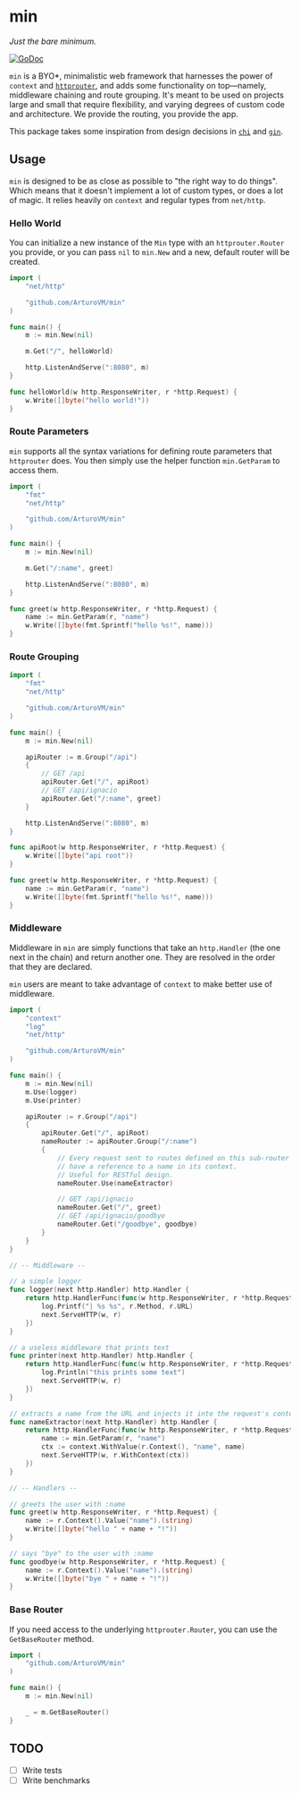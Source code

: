 # min

_Just the bare minimum._

[![GoDoc](https://godoc.org/github.com/ArturoVM/min?status.svg)](https://godoc.org/github.com/ArturoVM/min)

`min` is a BYO*, minimalistic web framework that harnesses the power of `context` and [`httprouter`](https://github.com/julienschmidt/httprouter), and adds some functionality on top—namely, middleware chaining and route grouping. It's meant to be used on projects large and small that require flexibility, and varying degrees of custom code and architecture. We provide the routing, you provide the app.

This package takes some inspiration from design decisions in [`chi`](https://github.com/pressly/chi) and [`gin`](https://github.com/gin-gonic/gin).

## Usage

`min` is designed to be as close as possible to "the right way to do things". Which means that it doesn't implement a lot of custom types, or does a lot of magic. It relies heavily on `context` and regular types from `net/http`.

### Hello World

You can initialize a new instance of the `Min` type with an `httprouter.Router` you provide, or you can pass `nil` to `min.New` and a new, default router will be created.

``` go
import (
	"net/http"

	"github.com/ArturoVM/min"
)

func main() {
	m := min.New(nil)

	m.Get("/", helloWorld)

	http.ListenAndServe(":8080", m)
}

func helloWorld(w http.ResponseWriter, r *http.Request) {
	w.Write([]byte("hello world!"))
}
```

### Route Parameters

`min` supports all the syntax variations for defining route parameters that `httprouter` does. You then simply use the helper function `min.GetParam` to access them.

``` go
import (
	"fmt"
	"net/http"

	"github.com/ArturoVM/min"
)

func main() {
	m := min.New(nil)

	m.Get("/:name", greet)

	http.ListenAndServe(":8080", m)
}

func greet(w http.ResponseWriter, r *http.Request) {
	name := min.GetParam(r, "name")
	w.Write([]byte(fmt.Sprintf("hello %s!", name)))
}
```

### Route Grouping

``` go
import (
	"fmt"
	"net/http"

	"github.com/ArturoVM/min"
)

func main() {
	m := min.New(nil)

	apiRouter := m.Group("/api")
	{
		// GET /api
		apiRouter.Get("/", apiRoot)
		// GET /api/ignacio
		apiRouter.Get("/:name", greet)
	}

	http.ListenAndServe(":8080", m)
}

func apiRoot(w http.ResponseWriter, r *http.Request) {
	w.Write([]byte("api root"))
}

func greet(w http.ResponseWriter, r *http.Request) {
	name := min.GetParam(r, "name")
	w.Write([]byte(fmt.Sprintf("hello %s!", name)))
}
```

### Middleware

Middleware in `min` are simply functions that take an `http.Handler` (the one next in the chain) and return another one. They are resolved in the order that they are declared.

`min` users are meant to take advantage of `context` to make better use of middleware.

``` go
import (
	"context"
	"log"
	"net/http"

	"github.com/ArturoVM/min"
)

func main() {
	m := min.New(nil)
	m.Use(logger)
	m.Use(printer)

	apiRouter := r.Group("/api")
	{
		apiRouter.Get("/", apiRoot)
		nameRouter := apiRouter.Group("/:name")
		{
			// Every request sent to routes defined on this sub-router will now
			// have a reference to a name in its context.
			// Useful for RESTful design.
			nameRouter.Use(nameExtractor)

			// GET /api/ignacio
			nameRouter.Get("/", greet)
			// GET /api/ignacio/goodbye
			nameRouter.Get("/goodbye", goodbye)
		}
	}
}

// -- Middleware --

// a simple logger
func logger(next http.Handler) http.Handler {
	return http.HandlerFunc(func(w http.ResponseWriter, r *http.Request) {
		log.Printf("| %s %s", r.Method, r.URL)
		next.ServeHTTP(w, r)
	})
}

// a useless middleware that prints text
func printer(next http.Handler) http.Handler {
	return http.HandlerFunc(func(w http.ResponseWriter, r *http.Request) {
		log.Println("this prints some text")
		next.ServeHTTP(w, r)
	})
}

// extracts a name from the URL and injects it into the request's context
func nameExtractor(next http.Handler) http.Handler {
	return http.HandlerFunc(func(w http.ResponseWriter, r *http.Request) {
		name := min.GetParam(r, "name")
		ctx := context.WithValue(r.Context(), "name", name)
		next.ServeHTTP(w, r.WithContext(ctx))
	})
}

// -- Handlers --

// greets the user with :name
func greet(w http.ResponseWriter, r *http.Request) {
	name := r.Context().Value("name").(string)
	w.Write([]byte("hello " + name + "!"))
}

// says "bye" to the user with :name
func goodbye(w http.ResponseWriter, r *http.Request) {
	name := r.Context().Value("name").(string)
	w.Write([]byte("bye " + name + "!"))
}
```

### Base Router

If you need access to the underlying `httprouter.Router`, you can use the `GetBaseRouter` method.

``` go
import (
	"github.com/ArturoVM/min"
)

func main() {
	m := min.New(nil)

	_ = m.GetBaseRouter()
}
```

## TODO

- [ ] Write tests
- [ ] Write benchmarks
